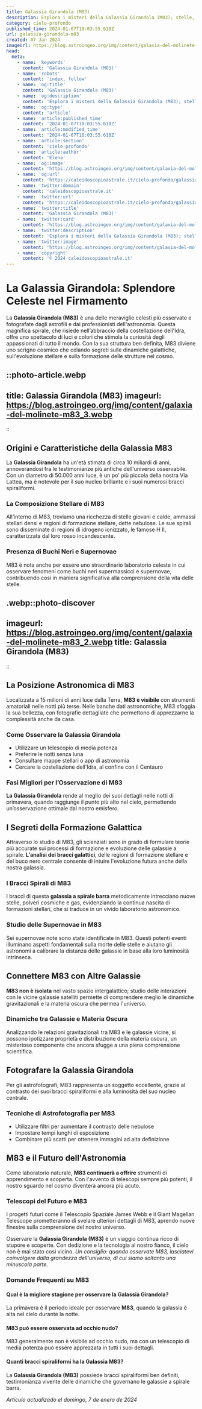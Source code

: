 ```yaml
---
title: Galassia Girandola (M83)
description: Esplora i misteri della Galassia Girandola (M83); stelle, supernove e la bellezza celeste. Scopri luniverso sul nostro blog!
category: cielo-profondo
published_time: 2024-01-07T10:03:55.610Z
url: galassia-girandola-m83
created: 07 Jan 2024
imageUrl: https://blog.astroingeo.org/img/content/galaxia-del-molinete-m83_3.webp
head:
  meta:
    - name: 'keywords'
      content: 'Galassia Girandola (M83)'
    - name: 'robots'
      content: 'index, follow'
    - name: 'og:title'
      content: 'Galassia Girandola (M83)'
    - name: 'og:description'
      content: 'Esplora i misteri della Galassia Girandola (M83); stelle, supernove e la bellezza celeste. Scopri luniverso sul nostro blog!'
    - name: 'og:type'
      content: 'article'
    - name: 'article:published_time'
      content: '2024-01-07T10:03:55.610Z'
    - name: 'article:modified_time'
      content: '2024-01-07T10:03:55.610Z'
    - name: 'article:section'
      content: 'cielo-profondo'
    - name: 'article:author'
      content: 'Elena'
    - name: 'og:image'
      content: 'https://blog.astroingeo.org/img/content/galaxia-del-molinete-m83_3.webp'
    - name: 'og:url'
      content: 'https://caleidoscopioastrale.it/cielo-profondo/galassia-girandola-m83'
    - name: 'twitter:domain'
      content: 'caleidoscopioastrale.it'
    - name: 'twitter:url'
      content: 'https://caleidoscopioastrale.it/cielo-profondo/galassia-girandola-m83'
    - name: 'twitter:title'
      content: 'Galassia Girandola (M83)'
    - name: 'twitter:card'
      content: 'https://blog.astroingeo.org/img/content/galaxia-del-molinete-m83_3.webp'
    - name: 'twitter:description'
      content: 'Esplora i misteri della Galassia Girandola (M83); stelle, supernove e la bellezza celeste. Scopri luniverso sul nostro blog!'
    - name: 'twitter:image'
      content: 'https://blog.astroingeo.org/img/content/galaxia-del-molinete-m83_3.webp'
    - name: 'copyright'
      content: '© 2024 caleidoscopioastrale.it'
---
```

# La Galassia Girandola: Splendore Celeste nel Firmamento

La **Galassia Girandola (M83)** è una delle meraviglie celesti più osservate e fotografate dagli astrofili e dai professionisti dell'astronomia. Questa magnifica spirale, che risiede nell’abbraccio della costellazione dell'Idra, offre uno spettacolo di luci e colori che stimola la curiosità degli appassionati di tutto il mondo. Con la sua struttura ben definita, M83 diviene uno scrigno cosmico che celando segreti sulle dinamiche galattiche, sull'evoluzione stellare e sulla formazione delle strutture nel cosmo.

::photo-article.webp
---
title: Galassia Girandola (M83)
imageurl: https://blog.astroingeo.org/img/content/galaxia-del-molinete-m83_3.webp
---
::

## Origini e Caratteristiche della Galassia M83

La **Galassia Girandola** ha un'età stimata di circa 10 miliardi di anni, annoverandosi fra le testimonianze più antiche dell'universo osservabile. Con un diametro di 50.000 anni luce, è un po' più piccola della nostra Via Lattea, ma è notevole per il suo nucleo brillante e i suoi numerosi bracci spiraliformi.

### La Composizione Stellare di M83

All’interno di M83, troviamo una ricchezza di stelle giovani e calde, ammassi stellari densi e regioni di formazione stellare, dette nebulose. Le sue spirali sono disseminate di regioni di idrogeno ionizzato, le famose H II, caratterizzata dal loro rosso incandescente.

### Presenza di Buchi Neri e Supernovae

M83 è nota anche per essere uno straordinario laboratorio celeste in cui osservare fenomeni come buchi neri supermassicci e supernovae, contribuendo così in maniera significativa alla comprensione della vita delle stelle.

.webp::photo-discover
---
imageurl: https://blog.astroingeo.org/img/content/galaxia-del-molinete-m83_2.webp
title: Galassia Girandola (M83)
---
::

## La Posizione Astronomica di M83

Localizzata a 15 milioni di anni luce dalla Terra, **M83 è visibile** con strumenti amatoriali nelle notti più terse. Nelle banche dati astronomiche, M83 sfoggia la sua bellezza, con fotografie dettagliate che permettono di apprezzarne la complessità anche da casa.

### Come Osservare la Galassia Girandola

- Utilizzare un telescopio di media potenza
- Preferire le notti senza luna
- Consultare mappe stellari o app di astronomia
- Cercare la costellazione dell'Idra, al confine con il Centauro

### Fasi Migliori per l’Osservazione di M83

**La Galassia Girandola** rende al meglio dei suoi dettagli nelle notti di primavera, quando raggiunge il punto più alto nel cielo, permettendo un’osservazione ottimale dal nostro emisfero.

## I Segreti della Formazione Galattica

Attraverso lo studio di M83, gli scienziati sono in grado di formulare teorie più accurate sui processi di formazione e evoluzione delle galassie a spirale. **L'analisi dei bracci galattici**, delle regioni di formazione stellare e del buco nero centrale consente di intuire l'evoluzione futura anche della nostra galassia.

### I Bracci Spirali di M83

I bracci di questa **galassia a spirale barra** metodicamente intrecciano nuove stelle, polveri cosmiche e gas, evidenziando la continua nascita di formazioni stellari, che si traduce in un vivido laboratorio astronomico.

### Studio delle Supernovae in M83

Sei supernovae note sono state identificate in M83. Questi potenti eventi illuminano aspetti fondamentali sulla morte delle stelle e aiutano gli astronomi a calibrare la distanza delle galassie in base alla loro luminosità intrinseca.

## Connettere M83 con Altre Galassie

**M83 non è isolata** nel vasto spazio intergalattico; studio delle interazioni con le vicine galassie satelliti permette di comprendere meglio le dinamiche gravitazionali e la materia oscura che permea l'universo.

### Dinamiche tra Galassie e Materia Oscura

Analizzando le relazioni gravitazionali tra M83 e le galassie vicine, si possono ipotizzare proprietà e distribuzione della materia oscura, un misterioso componente che ancora sfugge a una piena comprensione scientifica.

## Fotografare la Galassia Girandola

Per gli astrofotografi, M83 rappresenta un soggetto eccellente, grazie al contrasto dei suoi bracci spiraliformi e alla luminosità del suo nucleo centrale.

### Tecniche di Astrofotografia per M83

- Utilizzare filtri per aumentare il contrasto delle nebulose
- Impostare tempi lunghi di esposizione
- Combinare più scatti per ottenere immagini ad alta definizione

## M83 e il Futuro dell'Astronomia

Come laboratorio naturale, **M83 continuerà a offrire** strumenti di apprendimento e scoperta. Con l'avvento di telescopi sempre più potenti, il nostro sguardo nel cosmo diventerà ancora più acuto.

### Telescopi del Futuro e M83

I progetti futuri come il Telescopio Spaziale James Webb e il Giant Magellan Telescope prometteranno di svelare ulteriori dettagli di M83, aprendo nuove finestre sulla comprensione del nostro universo.

Osservare la **Galassia Girandola (M83)** è un viaggio continua ricco di stupore e scoperte. Con dedizione e la tecnologia al nostro fianco, il cielo non è mai stato così vicino. *Un consiglio: quando osservate M83, lasciatevi coinvolgere dalla grandezza dell'universo, di cui siamo soltanto una minuscola parte.*

### Domande Frequenti su M83

#### Qual è la migliore stagione per osservare la Galassia Girandola?

La primavera è il periodo ideale per osservare **M83**, quando la galassia è alta nel cielo durante la notte.

#### M83 può essere osservata ad occhio nudo?

M83 generalmente non è visibile ad occhio nudo, ma con un telescopio di media potenza può essere apprezzata in tutti i suoi dettagli.

#### Quanti bracci spiraliformi ha la Galassia M83?

La **Galassia Girandola (M83)** possiede bracci spiraliformi ben definiti, testimonianza vivente delle dinamiche che governano le galassie a spirale barra.

_Artículo actualizado el domingo, 7 de enero de 2024_